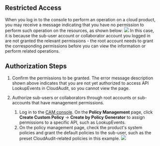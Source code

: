 ## Restricted Access
When you log in to the console to perform an operation on a cloud product, you may receive a message indicating that you have no permission to perform such operation on the resources, as shown below:
![](https://main.qcloudimg.com/raw/d0b3aa8555810a16c0117f72bfc3e355.png)
In this case, it is because the sub-user account or collaborator account you logged in are not granted the relevant permissions - the root account needs to grant the corresponding permissions before you can view the information or perform related operations.

## Authorization Steps
1. Confirm the permissions to be granted.
  The error message description shown above indicates that you are not yet authorized to access API LookupEvents in CloudAudit, so you cannot view the page.

2. Authorize sub-users or collaborators through root accounts or sub-accounts that have management permissions.

   1. Log in to the [CAM console](https://console.cloud.tencent.com/cam). On the **Policy Management** page, click **Create Custom Policy** -> **Create by Policy Generator** to assign permissions to a specific API, such as LookupEvents.
   2. On the policy management page, check the product's system policies and grant the default policies to the sub-user, such as the preset CloudAudit-related policies in this example.
![](https://main.qcloudimg.com/raw/72438c9189b88bcd0833ccd039abcdb0.png)

